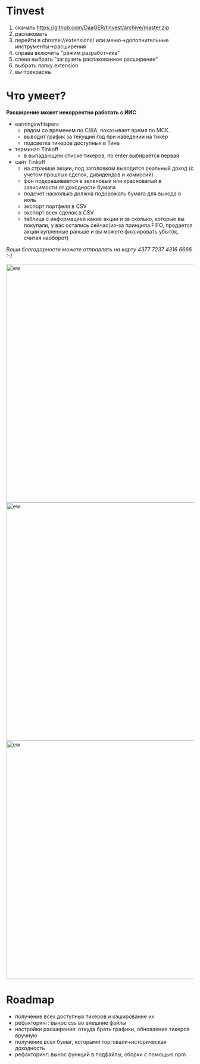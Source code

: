 # Tinvest

1. скачать https://github.com/DaaGER/tinvest/archive/master.zip
2. распаковать
3. перейти в chrome://extensions/ или меню->дополнительные инструменты->расширения
4. справа включить "режим разработчика"
5. слева выбрать "загрузить распакованное расширение"
6. выбрать папку extension
7. вы прекрасны

# Что умеет?
__Расширение может некорректно работать с ИИС__
- earningswhispers
  - рядом со временем по США, показывает время по МСК.
  - выводит график за текущий год при наведении на тикер
  - подсветка тикеров доступных в Тине
- терминал Tinkoff
  - в выпадающем списке тикеров, по enter выбирается первая
- сайт Tinkoff
  - на странице акции, под заголовком выводится реальный доход (с учетом прошлых сделок, дивидендов и комиссий)
  - фон подкрашивается в зеленовый или красноватый в зависимости от доходности бумаги
  - подсчет насколько должна подорожать бумага для выхода в ноль
  - экспорт портфеля в CSV
  - экспорт всех сделок в CSV
  - таблица с информацией какие акции и за сколько, которые вы покупали, у вас остались сейчас(из-за принципа FIFO, продается акции купленные раньше и вы можете фиксировать убыток, считая наоборот)



_Ваши благодарности можете отправлять на карту 4377 7237 4316 6666 :-)_


[<img width="640" alt="ew" src="https://raw.githubusercontent.com/DaaGER/tinvest/master/_images/ew.png">](https://raw.githubusercontent.com/DaaGER/tinvest/master/_images/ew.png)
[<img width="640" alt="ew" src="https://raw.githubusercontent.com/DaaGER/tinvest/master/_images/tin1.png">](https://raw.githubusercontent.com/DaaGER/tinvest/master/_images/tin1.png)
[<img width="640" alt="ew" src="https://raw.githubusercontent.com/DaaGER/tinvest/master/_images/tin2.png">](https://raw.githubusercontent.com/DaaGER/tinvest/master/_images/tin2.png)

# Roadmap
- получение всех доступных тикеров и кэширование их
- рефакторинг: вынос css во внешние файлы
- настройки расширения: откуда брать графики, обновление тикеров вручную
- получение всех бумаг, которыми торговали+историческая доходность
- рефакторинг: вынос функций в подфайлы, сборки с помощью npm
